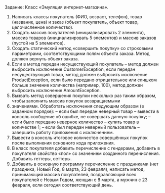 Задание: Класс «Эмуляция интернет-магазина».
1. Написать классы покупатель (ФИО, возраст, телефон), товар (название, цена) и
заказ (объект покупатель, объект товар, целочисленное количество).
2. Создать массив покупателей (инициализировать 2 элемента), массив товаров
(инициализировать 5 элементов) и массив заказов (пустой на 5 элементов).
3. Создать статический метод «совершить покупку» со строковыми параметрами,
соответствующими полям объекта заказа. Метод должен вернуть объект заказа.
4. Если в метод передан несуществующий покупатель – метод должен выбросить
исключение CustomerException, если передан несуществующий товар, метод
должен выбросить исключение ProductException, если было передано отрицательное или слишком больше значение 
количества (например, 100), метод
   должен выбросить исключение AmountException.
5. Вызвать метод совершения покупки несколько раз таким образом, чтобы заполнить массив покупок возвращаемыми 
6. значениями. Обработать исключения следующим образом (в заданном порядке):
   – если был передан неверный товар – вывести в консоль сообщение об ошибке, не совершать данную покупку;
   – если было передано неверное количество – купить товар в количестве 1;
   – если был передан неверный пользователь – завершить работу приложения
   с исключением.
6. Вывести в консоль итоговое количество совершённых покупок после выполнения основного кода приложения.
7. В класс покупателя добавить перечисление с гендерами, добавить в покупателя свойство «пол» со значением 
созданного перечисления. Добавить геттеры, сеттеры.
8. Добавить в основную программу перечисление с праздниками (нет праздника, Новый Год, 8 марта, 23 февраля), 
написать метод, принимающий массив покупателей, поздравляющий всех покупателей с Новым Годом, женщин с 8 марта, 
а мужчин с 23 февраля, если сегодня соответствующий день.
